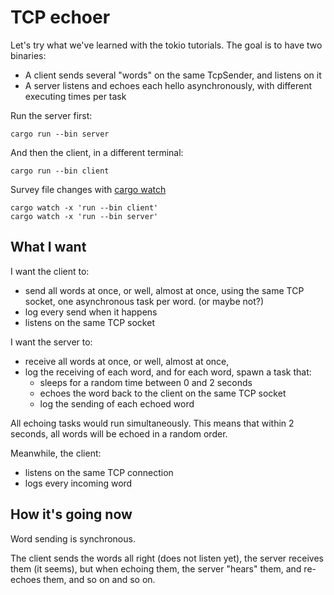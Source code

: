 # TCP echoer

Let's try what we've learned with the tokio tutorials.
The goal is to have two binaries:

-   A client sends several "words" on the same TcpSender, and listens on it
-   A server listens and echoes each hello asynchronously, with different executing times per task

Run the server first:

    cargo run --bin server

And then the client, in a different terminal:

    cargo run --bin client

Survey file changes with [cargo watch](https://devjunhong.github.io/rust/cargo-watch/)

    cargo watch -x 'run --bin client'
    cargo watch -x 'run --bin server'


## What I want

I want the client to:

-   send all words at once, or well, almost at once, using the same TCP socket, one asynchronous task per word. (or maybe not?)
-   log every send when it happens
-   listens on the same TCP socket

I want the server to:

-   receive all words at once, or well, almost at once,
-   log the receiving of each word, and for each word, spawn a task that:
    -   sleeps for a random time between 0 and 2 seconds
    -   echoes the word back to the client on the same TCP socket
    -   log the sending of each echoed word

All echoing tasks would run simultaneously. This means that within 2 seconds, all words will be echoed in a random order.

Meanwhile, the client:

-   listens on the same TCP connection 
-   logs every incoming word

## How it's going now

Word sending is synchronous.

The client sends the words all right (does not listen yet), the server receives them (it seems), but when echoing them, the server "hears" them, and re-echoes them, and so on and so on.
